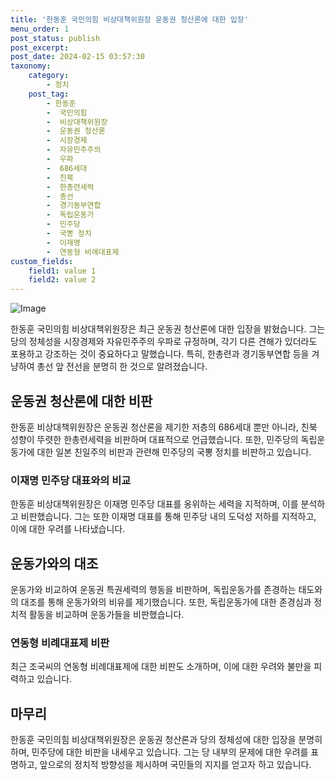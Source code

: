 ```yaml
---
title: '한동훈 국민의힘 비상대책위원장 운동권 청산론에 대한 입장'
menu_order: 1
post_status: publish
post_excerpt: 
post_date: 2024-02-15 03:57:30
taxonomy:
    category:
        - 정치
    post_tag:
        - 한동훈
        -  국민의힘
        -  비상대책위원장
        -  운동권 청산론
        -  시장경제
        -  자유민주주의
        -  우파
        -  686세대
        -  친북
        -  한총련세력
        -  총선
        -  경기동부연합
        -  독립운동가
        -  민주당
        -  국뽕 정치
        -  이재명
        -  연동형 비례대표제
custom_fields:
    field1: value 1
    field2: value 2
---
```


![Image](https://imgnews.pstatic.net/image/029/2024/02/14/0002855014_001_20240214061703146.jpg?type=w647)

한동훈 국민의힘 비상대책위원장은 최근 운동권 청산론에 대한 입장을 밝혔습니다. 그는 당의 정체성을 시장경제와 자유민주주의 우파로 규정하며, 각기 다른 견해가 있더라도 포용하고 강조하는 것이 중요하다고 말했습니다. 특히, 한총련과 경기동부연합 등을 겨냥하여 총선 앞 전선을 분명히 한 것으로 알려졌습니다.
## 운동권 청산론에 대한 비판
한동훈 비상대책위원장은 운동권 청산론을 제기한 저층의 686세대 뿐만 아니라, 친북 성향이 뚜렷한 한총련세력을 비판하며 대표적으로 언급했습니다. 또한, 민주당의 독립운동가에 대한 일본 친일주의 비판과 관련해 민주당의 국뽕 정치를 비판하고 있습니다.
### 이재명 민주당 대표와의 비교
한동훈 비상대책위원장은 이재명 민주당 대표를 옹위하는 세력을 지적하며, 이를 분석하고 비판했습니다. 그는 또한 이재명 대표를 통해 민주당 내의 도덕성 저하를 지적하고, 이에 대한 우려를 나타냈습니다.
## 운동가와의 대조
운동가와 비교하여 운동권 특권세력의 행동을 비판하며, 독립운동가를 존경하는 태도와의 대조를 통해 운동가와의 비유를 제기했습니다. 또한, 독립운동가에 대한 존경심과 정치적 활동을 비교하며 운동가들을 비판했습니다.
### 연동형 비례대표제 비판
최근 조국씨의 연동형 비례대표제에 대한 비판도 소개하며, 이에 대한 우려와 불만을 피력하고 있습니다.
## 마무리
한동훈 국민의힘 비상대책위원장은 운동권 청산론과 당의 정체성에 대한 입장을 분명히 하며, 민주당에 대한 비판을 내세우고 있습니다. 그는 당 내부의 문제에 대한 우려를 표명하고, 앞으로의 정치적 방향성을 제시하며 국민들의 지지를 얻고자 하고 있습니다.
